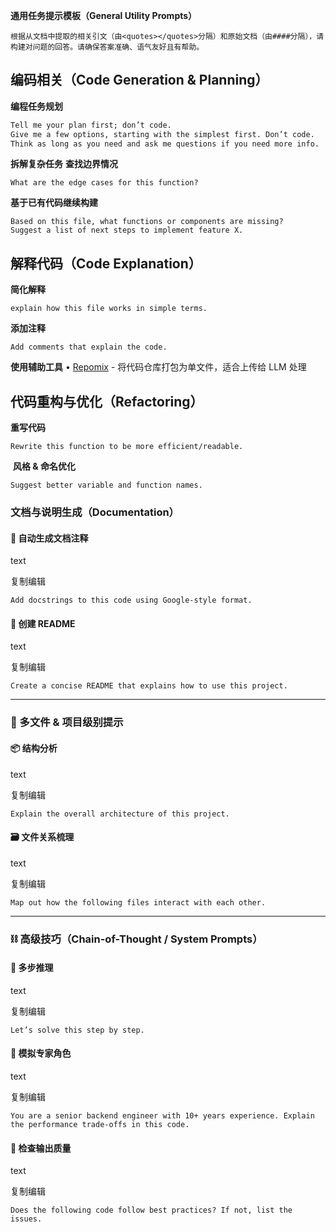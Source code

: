 **通用任务提示模板（General Utility Prompts）**
```
根据从文档中提取的相关引文（由<quotes></quotes>分隔）和原始文档（由####分隔），请构建对问题的回答。请确保答案准确、语气友好且有帮助。
```

## **编码相关（Code Generation & Planning）**
**编程任务规划**
```markdown
Tell me your plan first; don’t code.
Give me a few options, starting with the simplest first. Don’t code.
Think as long as you need and ask me questions if you need more info.
```

**拆解复杂任务**
**查找边界情况**
```
What are the edge cases for this function?
```
**基于已有代码继续构建**
```
Based on this file, what functions or components are missing?
Suggest a list of next steps to implement feature X.
```
## **解释代码（Code Explanation）**
**简化解释**
```
explain how this file works in simple terms.
```
**添加注释**
```
Add comments that explain the code.
```
**使用辅助工具**
• [Repomix](https://repomix.com/) - 将代码仓库打包为单文件，适合上传给 LLM 处理

## **代码重构与优化（Refactoring）**
**重写代码**
```
Rewrite this function to be more efficient/readable.
```
 **风格 & 命名优化**
```
Suggest better variable and function names.
```

### 文档与说明生成（Documentation）

#### 📝 自动生成文档注释

text

复制编辑

`Add docstrings to this code using Google-style format.`

#### 📄 创建 README

text

复制编辑

`Create a concise README that explains how to use this project.`

---

### 🧩 多文件 & 项目级别提示

#### 📦 结构分析

text

复制编辑

`Explain the overall architecture of this project.`

#### 🗃️ 文件关系梳理

text

复制编辑

`Map out how the following files interact with each other.`

---

### ⛓️ 高级技巧（Chain-of-Thought / System Prompts）

#### 🧭 多步推理

text

复制编辑

`Let’s solve this step by step.`

#### 🧠 模拟专家角色

text

复制编辑

`You are a senior backend engineer with 10+ years experience. Explain the performance trade-offs in this code.`

#### 🧪 检查输出质量

text

复制编辑

`Does the following code follow best practices? If not, list the issues.`